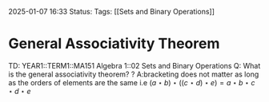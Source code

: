 2025-01-07 16:33
Status: 
Tags: [[Sets and Binary Operations]]
# General Associativity Theorem

TD: YEAR1::TERM1::MA151 Algebra 1::02 Sets and Binary Operations
Q: What is the general associativity theorem?
?
A:bracketing does not matter as long as the orders of elements are the same
i.e $(a ⋆ b) ⋆ ((c ⋆ d) ⋆ e) = a ⋆ b ⋆ c ⋆ d ⋆ e$ 
<!--ID: 1736267673443-->
